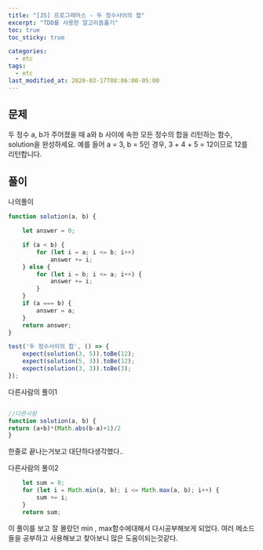 ```yaml
---
title: "[JS] 프로그래머스 - 두 정수사이의 합"
excerpt: "TDD를 사용한 알고리즘풀기"
toc: true
toc_sticky: true

categories:
  - etc
tags:
  - etc
last_modified_at: 2020-03-17T08:06:00-05:00
---
```


## 문제 

두 정수 a, b가 주어졌을 때 a와 b 사이에 속한 모든 정수의 합을 리턴하는 함수, solution을 완성하세요.
예를 들어 a = 3, b = 5인 경우, 3 + 4 + 5 = 12이므로 12를 리턴합니다.

## 풀이

나의풀이
```js
function solution(a, b) {

    let answer = 0;

    if (a < b) {
        for (let i = a; i <= b; i++)
            answer += i;
    } else {
        for (let i = b; i <= a; i++) {
            answer += i;
        }
    }
    if (a === b) {
        answer = a;
    }
    return answer;
}

test('두 정수사이의 합', () => {
    expect(solution(3, 5)).toBe(12);
    expect(solution(5, 3)).toBe(12);
    expect(solution(3, 3)).toBe(3);
});
```

다른사람의 풀이1

```js

//다른사람
function solution(a, b) {
return (a+b)*(Math.abs(b-a)+1)/2
}
```

한줄로 끝나는거보고 대단하다생각했다..


다른사람의 풀이2

```js
    let sum = 0;
    for (let i = Math.min(a, b); i <= Math.max(a, b); i++) {
        sum += i;
    }
    return sum;
```

이 풀이를 보고 잘 몰랐던 min , max함수에대해서 다시공부해보게 되었다.
여러 메소드들을 공부하고 사용해보고 찾아보니 많은 도움이되는것같다.
